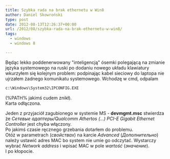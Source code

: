 ```yaml
---
title: Szybka rada na brak ethernetu w Win8
author: Daniel Skowroński
type: post
date: 2012-08-13T12:26:37+00:00
url: /2012/08/szybka-rada-na-brak-ethernetu-w-win8/
tags:
  - windows
  - windows 8

---
```

Będąc lekko poddenerwowany "inteligencją" ósemki polegającą na zmianie języka systemowego na ruski po dodaniu nowego układu klawiatury wkurzyłem się kolejnym problem: podpinając kabel sieciowy do laptopa nie ujrzałem żadnego komunikatu systemowego. Wchodzę w cmd, odpalam 

```cmd
c:\Windows\System32\IPCONFIG.EXE
```

(%PATH% jakimś cudem znikł).  
Karta odłączona. 

Jeden z przyjaciół zagubionego w systemie MS - **devmgmt.msc** stwierdza że _Сетевые адаптеры/Qualcomm Athertos (...) PCI-E Gigabit Ethernet Controller_ jest chyba włączony.  
Po jakimś czasie ręcznego grzebania dotarłem do problemu.  
Otóż w parametrach (_свойствах_) na karcie _Advanced_ (_Дополнительно_) należy ustawić adres MAC bo system nie umie go odczytać. Wystarczy wybrać _Network address_ i wpisać MAC w pole _wartość_ (_эначение_).  
I po kłopocie.